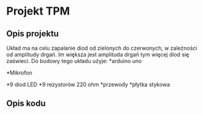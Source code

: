 # Projekt TPM

## Opis projektu
Układ ma na celu zapalanie diod od zielonych do czerwonych, w zależności od amplitudy drgań. Im większa jest amplituda drgań tym więcej diod się zaświeci. Do budowy tego układu użyje:
*arduino uno

*Mikrofon

*9 diod LED
*9 rezystorów 220 ohm
*przewody
*płytka stykowa

## Opis kodu






